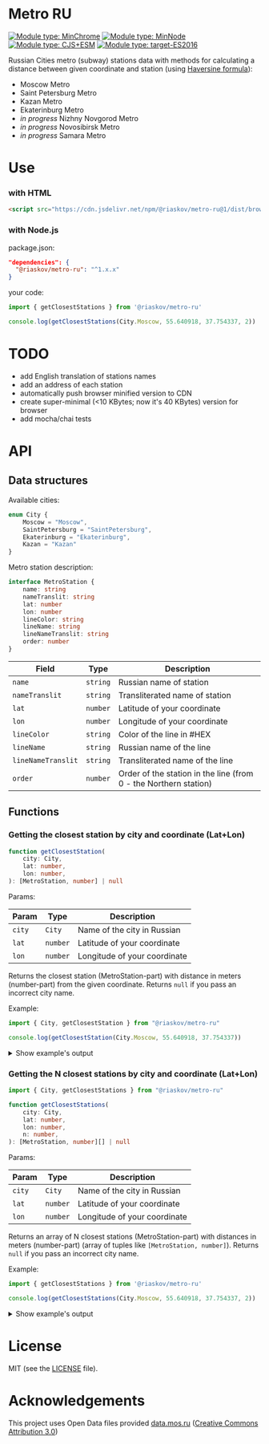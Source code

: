 # Metro RU
[![Module type: MinChrome](https://img.shields.io/badge/MinChromeVersion-Chrome%2051-brightgreen)]()
[![Module type: MinNode](https://img.shields.io/badge/MinNodeVersion-Node.js%2016.17-brightgreen)]()
[![Module type: CJS+ESM](https://img.shields.io/badge/module%20type-cjs%2Besm-brightgreen)]()
[![Module type: target-ES2016](https://img.shields.io/badge/target-ES2016-brightgreen)]()


Russian Cities metro (subway) stations data with methods 
for calculating a distance between given coordinate and station (using [Haversine formula](https://en.wikipedia.org/wiki/Haversine_formula)):
- Moscow Metro
- Saint Petersburg Metro
- Kazan Metro
- Ekaterinburg Metro
- *in progress* Nizhny Novgorod Metro
- *in progress* Novosibirsk Metro
- *in progress* Samara Metro


# Use

### with HTML
```html
<script src="https://cdn.jsdelivr.net/npm/@riaskov/metro-ru@1/dist/browser/metro-ru.min.js"></script>
```

### with Node.js
package.json:
```json
"dependencies": {
  "@riaskov/metro-ru": "^1.x.x"
}
```

your code:
```js
import { getClosestStations } from '@riaskov/metro-ru'

console.log(getClosestStations(City.Moscow, 55.640918, 37.754337, 2))
```


# TODO

- add English translation of stations names
- add an address of each station
- automatically push browser minified version to CDN
- create super-minimal (<10 KBytes; now it's 40 KBytes) version for browser
- add mocha/chai tests

# API

## Data structures

Available cities:
```typescript
enum City {
    Moscow = "Moscow",
    SaintPetersburg = "SaintPetersburg",
    Ekaterinburg = "Ekaterinburg",
    Kazan = "Kazan"
}
```

Metro station description:
```typescript
interface MetroStation {
    name: string
    nameTranslit: string
    lat: number
    lon: number
    lineColor: string
    lineName: string
    lineNameTranslit: string
    order: number
}
```
| Field              | Type     | Description                                                      |
|--------------------|----------|------------------------------------------------------------------|
| `name`             | `string` | Russian name of station                                          |
| `nameTranslit`     | `string` | Transliterated name of station                                   |
| `lat`              | `number` | Latitude of your coordinate                                      |
| `lon`              | `number` | Longitude of your coordinate                                     |
| `lineColor`        | `string` | Color of the line in #HEX                                        |
| `lineName`         | `string` | Russian name of the line                                         |
| `lineNameTranslit` | `string` | Transliterated name of the line                                  |
| `order`            | `number` | Order of the station in the line (from 0 - the Northern station) |



## Functions

### Getting the closest station by city and coordinate (Lat+Lon)

```typescript
function getClosestStation(
    city: City,
    lat: number,
    lon: number,
): [MetroStation, number] | null
```
Params: 

| Param  | Type     | Description                  |
|--------|----------|------------------------------|
| `city` | `City`   | Name of the city in Russian  |
| `lat`  | `number` | Latitude of your coordinate  |
| `lon`  | `number` | Longitude of your coordinate | 

Returns the closest station (MetroStation-part) with distance in meters (number-part) from the given coordinate.
Returns `null` if you pass an incorrect city name.

Example:
```typescript
import { City, getClosestStation } from "@riaskov/metro-ru"

console.log(getClosestStation(City.Moscow, 55.640918, 37.754337))
```

<details>
  <summary>Show example's output</summary>

  ```typescript
[
    {
        name: 'Алма-Атинская',
        nameTranslit: 'Alma-Atinskaya',
        lat: 55.63349,
        lon: 37.765678, 
        lineColor: '#4FB04F',
        lineName: 'Замоскворецкая',
        lineNameTranslit: 'Zamoskvoretskaya',
        order: 21
    },
    1090
]

```  
</details>


### Getting the N closest stations by city and coordinate (Lat+Lon)

```typescript
import { City, getClosestStations } from "@riaskov/metro-ru"

function getClosestStations(
    city: City,
    lat: number,
    lon: number,
    n: number,
): [MetroStation, number][] | null
```
Params:

| Param  | Type     | Description                  |
|--------|----------|------------------------------|
| `city` | `City`   | Name of the city in Russian  |
| `lat`  | `number` | Latitude of your coordinate  |
| `lon`  | `number` | Longitude of your coordinate | 

Returns an array of N closest stations (MetroStation-part) with distances in meters (number-part)
(array of tuples like `[MetroStation, number]`). 
Returns `null` if you pass an incorrect city name.

Example:
```typescript
import { getClosestStations } from '@riaskov/metro-ru'

console.log(getClosestStations(City.Moscow, 55.640918, 37.754337, 2))
```

<details>
  <summary>Show example's output</summary>

```typescript
[
  [
    {
      name: 'Алма-Атинская',
      nameTranslit: 'Alma-Atinskaya', 
      lat: 55.63349,
      lon: 37.765678,
      lineColor: '#4FB04F',
      lineName: 'Замоскворецкая',
      lineNameTranslit: 'Zamoskvoretskaya',
      order: 21
    },
    1090
  ],
  [
    {
      name: 'Марьино',
      nameTranslit: 'Marino',
      lat: 55.649158,
      lon: 37.743844,
      lineColor: '#BED12C',
      lineName: 'Люблинско-Дмитровская',
      lineNameTranslit: 'Lyublinsko-Dmitrovskaya',
      order: 16
    },
    1128
  ]
]
```  
</details>

# License

MIT (see the [LICENSE](LICENSE) file).

# Acknowledgements

This project uses Open Data files provided [data.mos.ru](https://data.mos.ru/opendata/7704786030-stantsii-moskovskogo-metropolitena) ([Creative Commons Attribution 3.0](https://creativecommons.org/licenses/by/3.0/deed.en))